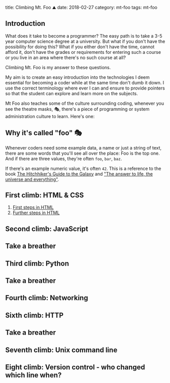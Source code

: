 title: Climbing Mt. Foo ⛰
date: 2018-02-27
category: mt-foo
tags: mt-foo

## Introduction
What does it take to become a programmer? The easy path is to take a
3-5 year computer science degree at a university. But what if you
don't have the possibility for doing this? What if you either don't
have the time, cannot afford it, don't have the grades or requirements
for entering such a course or you live in an area where there's no
such course at all?

Climbing Mt. Foo is my answer to these questions.

My aim is to create an easy introduction into the technologies I deem
essential for becoming a coder while at the same time don't dumb it
down. I use the correct terminology where ever I can and ensure to
provide pointers so that the student can explore and learn more on the
subjects.

Mt Foo also teaches some of the culture surrounding coding, whenever
you see the theatre masks, 🎭, there's a piece of programming or
system administration culture to learn. Here's one:

## Why it's called "foo" 🎭

Whenever coders need some example data, a name or just a string of
text, there are some words that you'll see all over the place: Foo is
the top one. And if there are three values, they're often `foo`,
`bar`, `baz`.

If there's an example numeric value, it's often `42`. This is a
reference to the book [The Hitchhiker's Guide to the
Galaxy](https://en.wikipedia.org/wiki/The_Hitchhiker%27s_Guide_to_the_Galaxy)
and ["The answer to life, the universe and
everything"](https://en.wikipedia.org/wiki/Phrases_from_The_Hitchhiker%27s_Guide_to_the_Galaxy#Answer_to_the_Ultimate_Question_of_Life,_the_Universe,_and_Everything_(42)).
  

## First climb: HTML & CSS

1. [First steps in HTML]({filename}html/01.md)
1. [Further steps in HTML]({filename}html/02.md)

## Second climb: JavaScript

## Take a breather

## Third climb: Python

## Take a breather

## Fourth climb: Networking

## Sixth climb: HTTP

## Take a breather

## Seventh climb: Unix command line

## Eight climb: Version control - who changed which line when?


